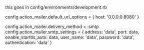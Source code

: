 this goes in config/environments/development.rb

config.action_mailer.default_url_options = { host: '0.0.0.0:8080' }

  config.action_mailer.delivery_method = :smtp
  config.action_mailer.smtp_settings = {
    address: 'data',
    port: data,
    enable_starttls_auto: data,
    user_name: 'data',
    password: 'data',
    authentication: 'data'
}